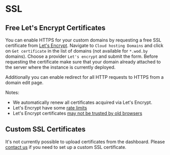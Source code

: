 # SSL

## Free Let's Encrypt Certificates
 
You can enable HTTPS for your custom domains by requesting a free SSL certificate from [Let's Encrypt](https://letsencrypt.org). Navigate to `Cloud hosting Domains` and click on `Get certificate` in the list of domains (not available for `*.wod.by` domains). Choose a provider `Let's encrypt` and submit the form. Before requesting the certificate make sure that your domain already attached to the server where the instance is currently deployed.  

Additionally you can enable redirect for all HTTP requests to HTTPS from a domain edit page.
 
Notes: 

* We automatically renew all certificates acquired via Let's Encrypt. 
* Let's Encrypt have some [rate limits](href="https://community.letsencrypt.org/t/rate-limits-for-lets-encrypt/6769)
* Let's Encrypt certificates [may not be trusted by old browsers](https://community.letsencrypt.org/t/which-browsers-and-operating-systems-support-lets-encrypt/4394)

## Custom SSL Certificates

It's not currently possible to upload certificates from the dashboard. Please [contact us](../product/support.md) if you need to set up a custom SSL certificate.
